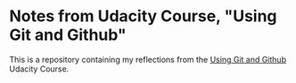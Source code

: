 # Notes from Udacity Course, "Using Git and Github" 

This is a repository containing my reflections from the [Using Git and Github](https://www.udacity.com/course/ud775) Udacity Course.


